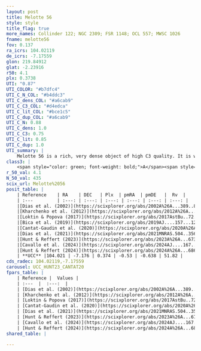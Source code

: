 ```yaml
---
layout: post
title: Melotte 56
style: style
title_flag: true
more_names: Collinder 122; NGC 2309; FSR 1148; OCL 557; MWSC 1026
fname: melotte56
fov: 0.137
ra_icrs: 104.02119
de_icrs: -7.17559
glon: 219.84912
glat: -2.23916
r50: 4.1
plx: 0.3738
UTI: "0.87"
UTI_COLOR: "#b7dfc4"
UTI_C_N_COL: "#b4ddc3"
UTI_C_dens_COL: "#a6cab9"
UTI_C_C3_COL: "#d4edca"
UTI_C_lit_COL: "#bce1c5"
UTI_C_dup_COL: "#a6cab9"
UTI_C_N: 0.88
UTI_C_dens: 1.0
UTI_C_C3: 0.75
UTI_C_lit: 0.85
UTI_C_dup: 1.0
UTI_summary: |
    Melotte 56 is a rich, very dense object of high C3 quality. It is well-studied in the literature.
class3: |
    <span style="color: green; font-weight: bold;">A</span><span style="color: #FFC300; font-weight: bold;">B</span>
r_50_val: 4.1
N_50_val: 435
scix_url: Melotte%2056
posit_table: |
    | Reference    | RA    | DEC   | Plx  | pmRA  | pmDE   |  Rv  |
    | :---         | :---: | :---: | :---: | :---: | :---: | :---: |
    |[Dias et al. (2002)](https://scixplorer.org/abs/2002A%26A...389..871D) | 104.013 | -7.175 | -- | 3.46 | -4.53 | -- |
    |[Kharchenko et al. (2012)](https://scixplorer.org/abs/2012A%26A...543A.156K) | 104.02 | -7.175 | -- | 1.58 | -1.23 | -- |
    |[Loktin & Popova (2017)](https://scixplorer.org/abs/2017AstBu..72..257L) | 104.01 | -7.175 | -- | 0.452 | -0.536 | -- |
    |[Bica et al. (2019)](https://scixplorer.org/abs/2019AJ....157...12B) | 104.015 | -7.168 | -- | -- | -- | -- |
    |[Cantat-Gaudin et al. (2020)](https://scixplorer.org/abs/2020A%26A...640A...1C) | 104.02 | -7.18 | 0.393 | -0.495 | -0.634 | -- |
    |[Dias et al. (2021)](https://scixplorer.org/abs/2021MNRAS.504..356D) | 104.019 | -7.182 | 0.397 | -0.496 | -0.649 | -- |
    |[Hunt & Reffert (2023)](https://scixplorer.org/abs/2023A%26A...673A.114H) | 104.021 | -7.177 | 0.38 | -0.527 | -0.636 | 50.781 |
    |[Cavallo et al. (2024)](https://scixplorer.org/abs/2024AJ....167...12C) | 104.022 | -7.182 | 0.379 | -- | -- | -- |
    |[Hunt & Reffert (2024)](https://scixplorer.org/abs/2024A%26A...686A..42H) | 104.021 | -7.177 | 0.38 | -0.527 | -0.636 | 50.781 |
    | **UCC** |104.021 | -7.176 | 0.374 | -0.53 | -0.638 | 51.82 | 
cds_radec: 104.02119,-7.17559
carousel: UCC_HUNT23_CANTAT20
fpars_table: |
    | Reference |  Values |
    | :---  |  :---:  |
    | [Dias et al. (2002)](https://scixplorer.org/abs/2002A%26A...389..871D) | `E(B-V)=0.35, Dist=2511.0, Age=8.4` |
    | [Kharchenko et al. (2012)](https://scixplorer.org/abs/2012A%26A...543A.156K) | `e_bv=0.354, distance=2384, log_age=8.735` |
    | [Loktin & Popova (2017)](https://scixplorer.org/abs/2017AstBu..72..257L) | `E(B-V)=0.286, Dmod=12.16, logt=8.66` |
    | [Cantat-Gaudin et al. (2020)](https://scixplorer.org/abs/2020A%26A...640A...1C) | `AVNN=1.07, DMNN=11.93, AgeNN=8.07` |
    | [Dias et al. (2021)](https://scixplorer.org/abs/2021MNRAS.504..356D) | `Av=1.326, Dist=2076, logage=8.343, [Fe/H]=-0.111` |
    | [Hunt & Reffert (2023)](https://scixplorer.org/abs/2023A%26A...673A.114H) | `AV50=1.228, diffAV50=1.95, MOD50=11.895, logAge50=8.297` |
    | [Cavallo et al. (2024)](https://scixplorer.org/abs/2024AJ....167...12C) | `AV50=1.43, dMod50=11.96, logAge50=8.42, [Fe/H]50=0.14` |
    | [Hunt & Reffert (2024)](https://scixplorer.org/abs/2024A%26A...686A..42H) | `MassJ=1817.45` |
shared_table: |
    
---
```

